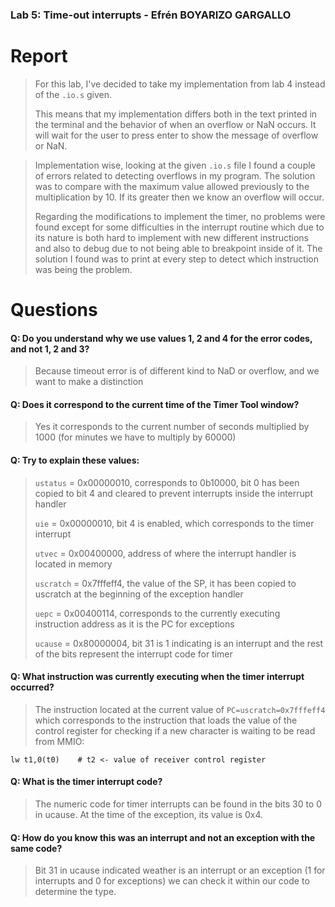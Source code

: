 ### Lab 5: Time-out interrupts - Efrén BOYARIZO GARGALLO

# Report
> For this lab, I've decided to take my implementation from lab 4 instead of the `.io.s` given.
> 
> This means that my implementation differs both in the text printed in the terminal and the behavior of when an overflow or NaN occurs. It will wait for the user to press enter to show the message of overflow or NaN.

> Implementation wise, looking at the given `.io.s` file I found a couple of errors related to detecting overflows in my program. The solution was to compare with the maximum value allowed previously to the multiplication by 10. If its greater then we know an overflow will occur.
>
> Regarding the modifications to implement the timer, no problems were found except for some difficulties in the interrupt routine which due to its nature is both hard to implement with new different instructions and also to debug due to not being able to breakpoint inside of it. The solution I found was to print at every step to detect which instruction was being the problem.

# Questions

#### Q: Do you understand why we use values 1, 2 and 4 for the error codes, and not 1, 2 and 3?
> Because timeout error is of different kind to NaD or overflow, and we want to make a distinction

#### Q: Does it correspond to the current time of the Timer Tool window?
> Yes it corresponds to the current number of seconds multiplied by 1000 (for minutes we have to multiply by 60000)

#### Q: Try to explain these values:
> `ustatus` = 0x00000010, corresponds to 0b10000, bit 0 has been copied to bit 4 and cleared to prevent interrupts inside the interrupt handler
>
> `uie` = 0x00000010, bit 4 is enabled, which corresponds to the timer interrupt
> 
> `utvec` = 0x00400000, address of where the interrupt handler is located in memory
> 
> `uscratch` = 0x7fffeff4, the value of the SP, it has been copied to uscratch at the beginning of the exception handler
> 
> `uepc` = 0x00400114, corresponds to the currently executing instruction address as it is the PC for exceptions
> 
> `ucause` = 0x80000004, bit 31 is 1 indicating is an interrupt and the rest of the bits represent the interrupt code for timer

#### Q: What instruction was currently executing when the timer interrupt occurred?
> The instruction located at the current value of `PC=uscratch=0x7fffeff4` which corresponds to the instruction that loads the value of the control register for checking if a new character is waiting to be read from MMIO:
```
lw t1,0(t0)    # t2 <- value of receiver control register
```

#### Q: What is the timer interrupt code?
> The numeric code for timer interrupts can be found in the bits 30 to 0 in ucause. At the time of the exception, its value is 0x4.

#### Q: How do you know this was an interrupt and not an exception with the same code?
> Bit 31 in ucause indicated weather is an interrupt or an exception (1 for interrupts and 0 for exceptions) we can check it within our code to determine the type.
